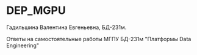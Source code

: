 # DEP_MGPU
Гадильшина Валентина Евгеньевна, БД-231м.

Ответы на самостоятельные работы МГПУ БД-231м "Платформы Data Engineering"

